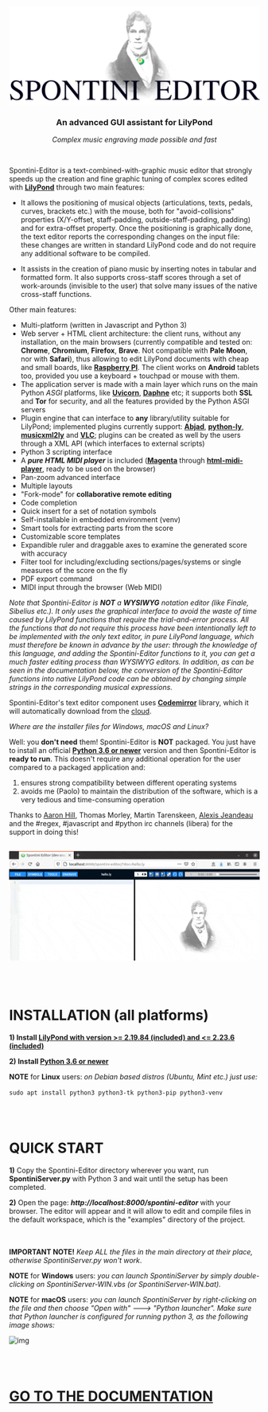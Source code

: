 <p align="center">
    <img src="documentation/images/fulllogo.svg" width="618px" alt="Spontini-Editor logo" />
</p>
<h3 align="center">An advanced GUI assistant for LilyPond</h3>
<p align="center"><i>Complex music engraving made possible and fast</i></p>
<br/>

Spontini-Editor is a text-combined-with-graphic music editor that strongly speeds up the creation and fine graphic tuning of complex scores edited with **[LilyPond](https://lilypond.org)** through two main features:

  * It allows the positioning of musical objects (articulations, texts, pedals, curves, brackets etc.) with the mouse, both for "avoid-collisions" properties (X/Y-offset, staff-padding, outside-staff-padding, padding) and for extra-offset property. Once the positioning is graphically done, the text editor reports the corresponding changes on the input file: these changes are written in standard LilyPond code and do not require any additional software to be compiled.

  * It assists in the creation of piano music by inserting notes in tabular and formatted form. It also supports cross-staff scores through a set of work-arounds (invisible to the user) that solve many issues of the native cross-staff functions.

Other main features:

  * Multi-platform (written in Javascript and Python 3)
  * Web server + HTML client architecture: the client runs, without any installation, on the main browsers (currently compatible and tested on: **Chrome**, **Chromium**, **Firefox**, **Brave**. Not compatible with **Pale Moon**, nor with **Safari**), thus allowing to edit LilyPond documents with cheap and small boards, like **[Raspberry PI](https://www.raspberrypi.org/)**. The client works on **Android** tablets too, provided you use a keyboard + touchpad or mouse with them.
  * The application server is made with a main layer which runs on the main Python *ASGI* platforms, like **[Uvicorn](https://www.uvicorn.org/)**, **[Daphne](https://github.com/django/daphne)** etc; it supports both **SSL** and **Tor** for security, and all the features provided by the Python ASGI servers
  * Plugin engine that can interface to **any** library/utility suitable for LilyPond; implemented plugins currently support: **[Abjad](https://abjad.github.io)**, **[python-ly](https://github.com/frescobaldi/python-ly)**, **[musicxml2ly](https://lilypond.org/doc/v2.21/Documentation/usage/invoking-musicxml2ly)** and **[VLC](https://www.videolan.org/vlc/index.html)**; plugins can be created as well by the users through a XML API (which interfaces to external scripts)
  * Python 3 scripting interface
  * A ***pure HTML MIDI player*** is included (**[Magenta](https://github.com/magenta/magenta)** through **[html-midi-player](https://github.com/cifkao/html-midi-player)**, ready to be used on the browser)
  * Pan-zoom advanced interface
  * Multiple layouts
  * "Fork-mode" for **collaborative remote editing**
  * Code completion
  * Quick insert for a set of notation symbols
  * Self-installable in embedded environment (venv)
  * Smart tools for extracting parts from the score
  * Customizable score templates
  * Expandible ruler and draggable axes to examine the generated score with accuracy
  * Filter tool for including/excluding sections/pages/systems or single measures of the score on the fly
  * PDF export command
  * MIDI input through the browser (Web MIDI)

*Note that Spontini-Editor is **NOT** a **WYSIWYG** notation editor (like Finale, Sibelius etc.). It only uses the graphical interface to avoid the waste of time caused by LilyPond functions that require the trial-and-error process. All the functions that do not require this process have been intentionally left to be implemented with the only text editor, in pure LilyPond language, which must therefore be known in advance by the user: through the knowledge of this language, and adding the Spontini-Editor functions to it, you can get a much faster editing process than WYSIWYG editors. In addition, as can be seen in the documentation below, the conversion of the Spontini-Editor functions into native LilyPond code can be obtained by changing simple strings in the corresponding musical expressions.*

Spontini-Editor's text editor component uses **[Codemirror](https://codemirror.net/)** library, which it will automatically download from the [cloud](https://cdnjs.cloudflare.com).

*Where are the installer files for Windows, macOS and Linux?*

Well: you **don't need** them! Spontini-Editor is **NOT** packaged. You just have to install an official **[Python 3.6 or newer](https://www.python.org/downloads/source)** version and then Spontini-Editor is **ready to run**. This doesn't require any additional operation for the user compared to a packaged application and:

  1) ensures strong compatibility between different operating systems
  2) avoids me (Paolo) to maintain the distribution of the software, which is a very tedious and time-consuming operation

Thanks to [Aaron Hill](https://github.com/seraku24), Thomas Morley, Martin Tarenskeen, [Alexis Jeandeau](https://github.com/jeandeaual) and the #regex, #javascript and #python irc channels (libera) for the support in doing this!

##
![img](documentation/images/intro.gif)
<br></br><br></br>
# INSTALLATION (all platforms)

**1) Install [LilyPond with version >= 2.19.84 (included) and <= 2.23.6 (included)](http://lilypond.org/unix.html)**

**2) Install [Python 3.6 or newer](https://www.python.org/downloads/source)**

  **NOTE** for **Linux** users: *on Debian based distros (Ubuntu, Mint etc.) just use:*

  ``` sudo apt install python3 python3-tk python3-pip python3-venv ```

<br></br>
# QUICK START

  **1)** Copy the Spontini-Editor directory wherever you want, run **SpontiniServer.py** with Python 3 and wait until the setup has been completed.

  **2)** Open the page: ***http://localhost:8000/spontini-editor*** with your browser. The editor will appear and it will allow to edit and compile files in the default workspace, which is the "examples" directory of the project.

  <br></br>
  **IMPORTANT NOTE!** *Keep ALL the files in the main directory at their place, otherwise SpontiniServer.py won't work*.

  **NOTE** for **Windows** users: *you can launch SpontiniServer by simply double-clicking on SpontiniServer-WIN.vbs (or SpontiniServer-WIN.bat).*

  **NOTE** for **macOS** users: *you can launch SpontiniServer by right-clicking on the file and then choose "Open with" ---> "Python launcher".
    Make sure that Python launcher is configured for running python 3, as the following image shows:*

  ![img](documentation/images/pylauncher.png)


<br></br>
# [GO TO THE DOCUMENTATION](documentation/toc.md)
<br></br>
